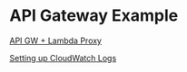 # API Gateway Example
[API GW + Lambda Proxy](https://docs.aws.amazon.com/apigateway/latest/developerguide/set-up-lambda-proxy-integrations.html
)

[Setting up CloudWatch Logs](https://docs.aws.amazon.com/apigateway/latest/developerguide/http-api-logging.html)
